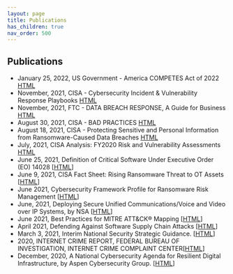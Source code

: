 ```yaml
---
layout: page
title: Publications 
has_children: true
nav_order: 500 
---
```


## Publications
* January 25, 2022, US Government - America COMPETES Act of 2022 [HTML](https://documents.bsafes.com/docs/government/America-COMPETES-Act-of-2022/)  
* November, 2021, CISA - Cybersecurity Incident & Vulnerability Response Playbooks [HTML](https://archive-c.bsafes.com/docs/C/Cybersecurity-Incident-Vulnerability-Response-Playbooks/)
* November, 2021, FTC - DATA BREACH RESPONSE, A Guide for Business [HTML](https://archive-d.bsafes.com/docs/D/DATA-BREACH-RESPONSE-A-Guide-for-Business/)
* August 30, 2021, CISA - BAD PRACTICES [HTML](https://www.cisa.gov/BadPractices)
* August 18, 2021, CISA - Protecting Sensitive and Personal Information from Ransomware-Caused Data Breaches [HTML](https://publications.bsafes.com/docs/cisa/protecting-sensitive-and-personal-information-from-ransomware-caused-data-breaches/)
* July, 2021, CISA Analysis: FY2020 Risk and Vulnerability Assessments [HTML](https://publications.bsafes.com/docs/cisa/FY2020-Risk-and-Vulnerability-Assessments/)
* June 25, 2021, Definition of Critical Software Under Executive Order (EO) 14028 [[HTML](https://publications.bsafes.com/docs/nist/Definition-of-Critical-Software-Under-Executive-Order-(EO)-14028/)]
* June 9, 2021, CISA Fact Sheet: Rising Ransomware Threat to OT Assets [[HTML](https://publications.bsafes.com/docs/cisa/rising-ransomware-threat-to-operational-technology-assets/)]
* June 2021, Cybersecurity Framework Profile for Ransomware Risk Management [[HTML](https://publications.bsafes.com/docs/nist/cybersecurity-framework-profile-for-ransomware-risk-management/)]
* June, 2021, Deploying Secure Unified Communications/Voice and Video over IP Systems, by NSA [[HTML](https://publications.bsafes.com/docs/nsa/deploying-secure-unified-communications-voice-and-video-over-ip-systems/)] 
* June 2021, Best Practices for MITRE ATT&CK® Mapping [[HTML](https://publications.bsafes.com/docs/cisa/best-practices-for-mitre-att-and-ck-mapping/)]
* April 2021, Defending Against Software Supply Chain Attacks [[HTML](https://publications.bsafes.com/docs/cisa/defending-against-software-supply-chain-attacks/)]
* March 3, 2021, Interim National Security Strategic Guidance. [[HTML](https://documents.bsafes.com/docs/government/interim-national-security-strategic-guidance/)]
* 2020, INTERNET CRIME REPORT, FEDERAL BUREAU OF INVESTIGATION, INTERNET CRIME COMPLAINT CENTER[[HTML](https://publications.bsafes.com/docs/fbi/internet-crime-report-2020/)]
* December, 2020, A National Cybersecurity Agenda for Resilient Digital Infrastructure, by Aspen Cybersecurity Group.  [[HTML](https://aspen-cybersecurity-agenda-2020.bsafes.com/)]
